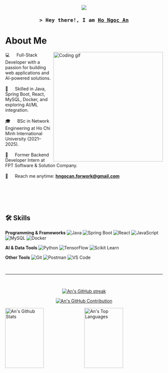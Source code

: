 <p align="center">
  <img src="https://readme-typing-svg.herokuapp.com?lines=Full-Stack+Developer&center=true&width=500&height=45">
</p>

<!-- Intro -->
<h3 align="center">
        <samp>&gt; Hey there!, I am
                <b><a target="_blank" href="https://github.com/KyungUwU">Ho Ngoc An</a></b>
        </samp>
</h3>

<!-- About Section -->
# About Me

<p>
 <img align="right" width="350" src="https://raw.githubusercontent.com/KyungUwU/KyungUwU/main/assets/programmer.gif" alt="Coding gif" />
  
 💻 &emsp; Full-Stack Developer with a passion for building web applications and AI-powered solutions.<br/><br/>
 🤖 &emsp; Skilled in Java, Spring Boot, React, MySQL, Docker, and exploring AI/ML integration.<br/><br/>
 🎓 &emsp; BSc in Network Engineering at Ho Chi Minh International University (2021–2025).<br/><br/>
 💼 &emsp; Former Backend Developer Intern at FPT Software & Solution Company.<br/><br/>
 📧 &emsp; Reach me anytime: **hngocan.forwork@gmail.com**<br/><br/>

</p>

<br/>
<br/>
<br/>

## 🛠 Skills

**Programming & Frameworks**
![Java](https://img.shields.io/badge/Java-ED8B00?style=for-the-badge&logo=openjdk&logoColor=white)
![Spring Boot](https://img.shields.io/badge/Spring_Boot-6DB33F?style=for-the-badge&logo=springboot&logoColor=white)
![React](https://img.shields.io/badge/React-20232A?style=for-the-badge&logo=react&logoColor=61DAFB)
![JavaScript](https://img.shields.io/badge/JavaScript-F7DF1E?style=for-the-badge&logo=javascript&logoColor=black)
![MySQL](https://img.shields.io/badge/MySQL-005C84?style=for-the-badge&logo=mysql&logoColor=white)
![Docker](https://img.shields.io/badge/Docker-2496ED?style=for-the-badge&logo=docker&logoColor=white)

**AI & Data Tools**
![Python](https://img.shields.io/badge/Python-3776AB?style=for-the-badge&logo=python&logoColor=white)
![TensorFlow](https://img.shields.io/badge/TensorFlow-FF6F00?style=for-the-badge&logo=tensorflow&logoColor=white)
![Scikit Learn](https://img.shields.io/badge/Scikit_Learn-F7931E?style=for-the-badge&logo=scikitlearn&logoColor=white)

**Other Tools**
![Git](https://img.shields.io/badge/Git-F05032?style=for-the-badge&logo=git&logoColor=white)
![Postman](https://img.shields.io/badge/Postman-FF6C37?style=for-the-badge&logo=postman&logoColor=white)
![VS Code](https://img.shields.io/badge/VS%20Code-007ACC?style=for-the-badge&logo=visualstudiocode&logoColor=white)

<br/>
<hr/>
<br/>

<!-- GitHub Stats Section -->
<p align="center">
  <a href="https://github.com/KyungUwU">
    <img src="https://github-readme-streak-stats.herokuapp.com/?user=KyungUwU&theme=radical&border=7F3FBF&background=0D1117" alt="An's GitHub streak"/>
  </a>
</p>

<p align="center">
  <a href="https://github.com/KyungUwU">
    <img src="https://github-profile-summary-cards.vercel.app/api/cards/profile-details?username=KyungUwU&theme=radical" alt="An's GitHub Contribution"/>
  </a>
</p>

<a> 
    <a href="https://github.com/KyungUwU"><img alt="An's Github Stats" src="https://denvercoder1-github-readme-stats.vercel.app/api?username=KyungUwU&show_icons=true&count_private=true&theme=react&border_color=7F3FBF&bg_color=0D1117&title_color=F85D7F&icon_color=F8D866" height="192px" width="49.5%"/></a>
  <a href="https://github.com/KyungUwU"><img alt="An's Top Languages" src="https://denvercoder1-github-readme-stats.vercel.app/api/top-langs/?username=KyungUwU&langs_count=8&layout=compact&theme=react&border_color=7F3FBF&bg_color=0D1117&title_color=F85D7F&icon_color=F8D866" height="192px" width="49.5%"/></a>
  <br/>
</a>
